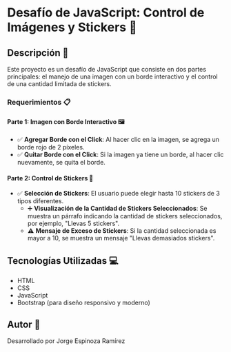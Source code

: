 # Desafío de JavaScript: Control de Imágenes y Stickers 📸

## Descripción 📝
Este proyecto es un desafío de JavaScript que consiste en dos partes principales: el manejo de una imagen con un borde interactivo y el control de una cantidad limitada de stickers.

### Requerimientos 📋

#### Parte 1: Imagen con Borde Interactivo 🖼️
- ✅ **Agregar Borde con el Click**: Al hacer clic en la imagen, se agrega un borde rojo de 2 píxeles.
- ✅ **Quitar Borde con el Click**: Si la imagen ya tiene un borde, al hacer clic nuevamente, se quita el borde.

#### Parte 2: Control de Stickers 🎨
- ✅ **Selección de Stickers**: El usuario puede elegir hasta 10 stickers de 3 tipos diferentes.
  - ➕ **Visualización de la Cantidad de Stickers Seleccionados**: Se muestra un párrafo indicando la cantidad de stickers seleccionados, por ejemplo, "Llevas 5 stickers".
  - ⚠️ **Mensaje de Exceso de Stickers**: Si la cantidad seleccionada es mayor a 10, se muestra un mensaje "Llevas demasiados stickers".

## Tecnologías Utilizadas 💻
- HTML
- CSS
- JavaScript
- Bootstrap (para diseño responsivo y moderno)

## Autor 👤
Desarrollado por Jorge Espinoza Ramírez
